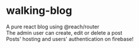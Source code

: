 # walking-blog
A pure react blog using @reach/router\
The admin user can create, edit or delete a post\
Posts' hosting and users' authentication on firebase!
